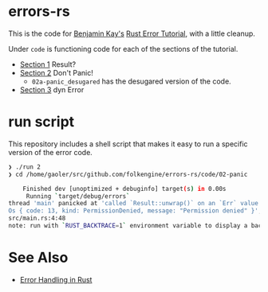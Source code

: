 # errors-rs

This is the code for [Benjamin Kay's](https://github.com/benkay86)
[Rust Error
Tutorial](https://benkay86.github.io/rust-error-tutorial.html), with a
little cleanup.

Under `code` is functioning code for each of the sections of the
tutorial.

* [Section 1](https://benkay86.github.io/rust-error-tutorial.html#result)
  Result?
* [Section 2](https://benkay86.github.io/rust-error-tutorial.html#dont_panic)
  Don't Panic!
  * `02a-panic_desugared` has the desugared version of the code.
* [Section 3](https://benkay86.github.io/rust-error-tutorial.html#dyn_error)
  dyn Error

# run script

This repository includes a shell script that makes it easy to run a
specific version of the error code.

```bash
❯ ./run 2
❯ cd /home/gaoler/src/github.com/folkengine/errors-rs/code/02-panic

    Finished dev [unoptimized + debuginfo] target(s) in 0.00s
     Running `target/debug/errors`
thread 'main' panicked at 'called `Result::unwrap()` on an `Err` value: 
Os { code: 13, kind: PermissionDenied, message: "Permission denied" }', 
src/main.rs:4:48 
note: run with `RUST_BACKTRACE=1` environment variable to display a backtrace
```

# See Also

* [Error Handling in Rust](https://blog.burntsushi.net/rust-error-handling/)
